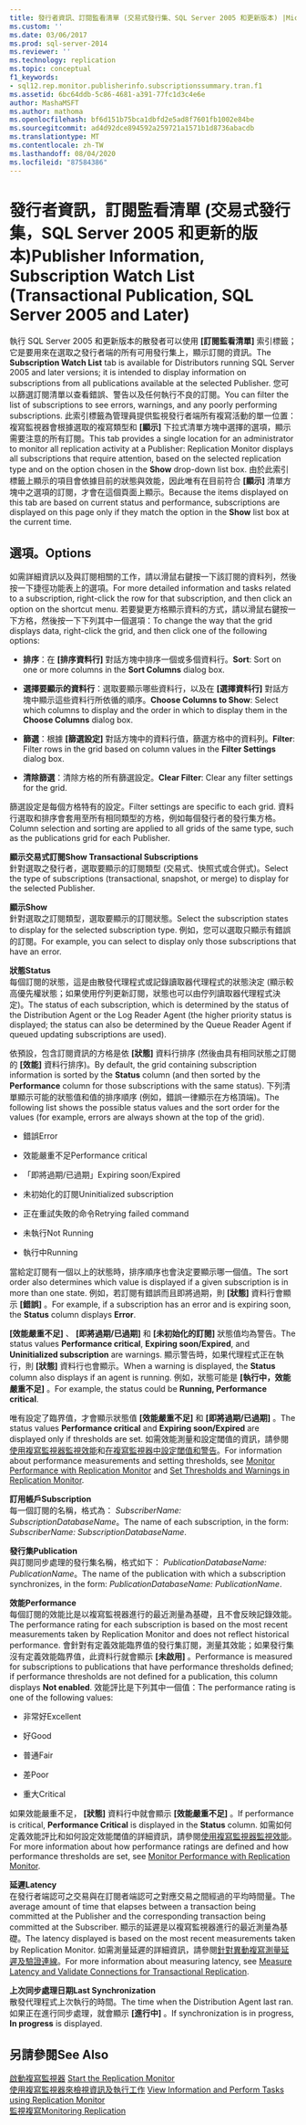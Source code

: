 ```yaml
---
title: 發行者資訊、訂閱監看清單 (交易式發行集、SQL Server 2005 和更新版本) |Microsoft Docs
ms.custom: ''
ms.date: 03/06/2017
ms.prod: sql-server-2014
ms.reviewer: ''
ms.technology: replication
ms.topic: conceptual
f1_keywords:
- sql12.rep.monitor.publisherinfo.subscriptionssummary.tran.f1
ms.assetid: 6bc64ddb-5c86-4681-a391-77fc1d3c4e6e
author: MashaMSFT
ms.author: mathoma
ms.openlocfilehash: bf6d151b75bca1dbfd2e5ad8f7601fb1002e84be
ms.sourcegitcommit: ad4d92dce894592a259721a1571b1d8736abacdb
ms.translationtype: MT
ms.contentlocale: zh-TW
ms.lasthandoff: 08/04/2020
ms.locfileid: "87584386"
---
```

# <a name="publisher-information-subscription-watch-list-transactional-publication-sql-server-2005-and-later"></a><span data-ttu-id="40ce8-102">發行者資訊，訂閱監看清單 (交易式發行集，SQL Server 2005 和更新的版本)</span><span class="sxs-lookup"><span data-stu-id="40ce8-102">Publisher Information, Subscription Watch List (Transactional Publication, SQL Server 2005 and Later)</span></span>
  <span data-ttu-id="40ce8-103">執行 SQL Server 2005 和更新版本的散發者可以使用 **[訂閱監看清單]** 索引標籤；它是要用來在選取之發行者端的所有可用發行集上，顯示訂閱的資訊。</span><span class="sxs-lookup"><span data-stu-id="40ce8-103">The **Subscription Watch List** tab is available for Distributors running SQL Server 2005 and later versions; it is intended to display information on subscriptions from all publications available at the selected Publisher.</span></span> <span data-ttu-id="40ce8-104">您可以篩選訂閱清單以查看錯誤、警告以及任何執行不良的訂閱。</span><span class="sxs-lookup"><span data-stu-id="40ce8-104">You can filter the list of subscriptions to see errors, warnings, and any poorly performing subscriptions.</span></span> <span data-ttu-id="40ce8-105">此索引標籤為管理員提供監視發行者端所有複寫活動的單一位置：複寫監視器會根據選取的複寫類型和 **[顯示]** 下拉式清單方塊中選擇的選項，顯示需要注意的所有訂閱。</span><span class="sxs-lookup"><span data-stu-id="40ce8-105">This tab provides a single location for an administrator to monitor all replication activity at a Publisher: Replication Monitor displays all subscriptions that require attention, based on the selected replication type and on the option chosen in the **Show** drop-down list box.</span></span> <span data-ttu-id="40ce8-106">由於此索引標籤上顯示的項目會依據目前的狀態與效能，因此唯有在目前符合 **[顯示]** 清單方塊中之選項的訂閱，才會在這個頁面上顯示。</span><span class="sxs-lookup"><span data-stu-id="40ce8-106">Because the items displayed on this tab are based on current status and performance, subscriptions are displayed on this page only if they match the option in the **Show** list box at the current time.</span></span>  
  
## <a name="options"></a><span data-ttu-id="40ce8-107">選項。</span><span class="sxs-lookup"><span data-stu-id="40ce8-107">Options</span></span>  
 <span data-ttu-id="40ce8-108">如需詳細資訊以及與訂閱相關的工作，請以滑鼠右鍵按一下該訂閱的資料列，然後按一下捷徑功能表上的選項。</span><span class="sxs-lookup"><span data-stu-id="40ce8-108">For more detailed information and tasks related to a subscription, right-click the row for that subscription, and then click an option on the shortcut menu.</span></span> <span data-ttu-id="40ce8-109">若要變更方格顯示資料的方式，請以滑鼠右鍵按一下方格，然後按一下下列其中一個選項：</span><span class="sxs-lookup"><span data-stu-id="40ce8-109">To change the way that the grid displays data, right-click the grid, and then click one of the following options:</span></span>  
  
-   <span data-ttu-id="40ce8-110">**排序**：在 **[排序資料行]** 對話方塊中排序一個或多個資料行。</span><span class="sxs-lookup"><span data-stu-id="40ce8-110">**Sort**: Sort on one or more columns in the **Sort Columns** dialog box.</span></span>  
  
-   <span data-ttu-id="40ce8-111">**選擇要顯示的資料行**：選取要顯示哪些資料行，以及在 **[選擇資料行]** 對話方塊中顯示這些資料行所依循的順序。</span><span class="sxs-lookup"><span data-stu-id="40ce8-111">**Choose Columns to Show**: Select which columns to display and the order in which to display them in the **Choose Columns** dialog box.</span></span>  
  
-   <span data-ttu-id="40ce8-112">**篩選**：根據 **[篩選設定]** 對話方塊中的資料行值，篩選方格中的資料列。</span><span class="sxs-lookup"><span data-stu-id="40ce8-112">**Filter**: Filter rows in the grid based on column values in the **Filter Settings** dialog box.</span></span>  
  
-   <span data-ttu-id="40ce8-113">**清除篩選**：清除方格的所有篩選設定。</span><span class="sxs-lookup"><span data-stu-id="40ce8-113">**Clear Filter**: Clear any filter settings for the grid.</span></span>  
  
 <span data-ttu-id="40ce8-114">篩選設定是每個方格特有的設定。</span><span class="sxs-lookup"><span data-stu-id="40ce8-114">Filter settings are specific to each grid.</span></span> <span data-ttu-id="40ce8-115">資料行選取和排序會套用至所有相同類型的方格，例如每個發行者的發行集方格。</span><span class="sxs-lookup"><span data-stu-id="40ce8-115">Column selection and sorting are applied to all grids of the same type, such as the publications grid for each Publisher.</span></span>  
  
 <span data-ttu-id="40ce8-116">**顯示交易式訂閱**</span><span class="sxs-lookup"><span data-stu-id="40ce8-116">**Show Transactional Subscriptions**</span></span>  
 <span data-ttu-id="40ce8-117">針對選取之發行者，選取要顯示的訂閱類型 (交易式、快照式或合併式)。</span><span class="sxs-lookup"><span data-stu-id="40ce8-117">Select the type of subscriptions (transactional, snapshot, or merge) to display for the selected Publisher.</span></span>  
  
 <span data-ttu-id="40ce8-118">**顯示**</span><span class="sxs-lookup"><span data-stu-id="40ce8-118">**Show**</span></span>  
 <span data-ttu-id="40ce8-119">針對選取之訂閱類型，選取要顯示的訂閱狀態。</span><span class="sxs-lookup"><span data-stu-id="40ce8-119">Select the subscription states to display for the selected subscription type.</span></span> <span data-ttu-id="40ce8-120">例如，您可以選取只顯示有錯誤的訂閱。</span><span class="sxs-lookup"><span data-stu-id="40ce8-120">For example, you can select to display only those subscriptions that have an error.</span></span>  
  
 <span data-ttu-id="40ce8-121">**狀態**</span><span class="sxs-lookup"><span data-stu-id="40ce8-121">**Status**</span></span>  
 <span data-ttu-id="40ce8-122">每個訂閱的狀態，這是由散發代理程式或記錄讀取器代理程式的狀態決定 (顯示較高優先權狀態；如果使用佇列更新訂閱，狀態也可以由佇列讀取器代理程式決定)。</span><span class="sxs-lookup"><span data-stu-id="40ce8-122">The status of each subscription, which is determined by the status of the Distribution Agent or the Log Reader Agent (the higher priority status is displayed; the status can also be determined by the Queue Reader Agent if queued updating subscriptions are used).</span></span>  
  
 <span data-ttu-id="40ce8-123">依預設，包含訂閱資訊的方格是依 **[狀態]** 資料行排序 (然後由具有相同狀態之訂閱的 **[效能]** 資料行排序)。</span><span class="sxs-lookup"><span data-stu-id="40ce8-123">By default, the grid containing subscription information is sorted by the **Status** column (and then sorted by the **Performance** column for those subscriptions with the same status).</span></span> <span data-ttu-id="40ce8-124">下列清單顯示可能的狀態值和值的排序順序 (例如，錯誤一律顯示在方格頂端)。</span><span class="sxs-lookup"><span data-stu-id="40ce8-124">The following list shows the possible status values and the sort order for the values (for example, errors are always shown at the top of the grid).</span></span>  
  
-   <span data-ttu-id="40ce8-125">錯誤</span><span class="sxs-lookup"><span data-stu-id="40ce8-125">Error</span></span>  
  
-   <span data-ttu-id="40ce8-126">效能嚴重不足</span><span class="sxs-lookup"><span data-stu-id="40ce8-126">Performance critical</span></span>  
  
-   <span data-ttu-id="40ce8-127">「即將過期/已過期」</span><span class="sxs-lookup"><span data-stu-id="40ce8-127">Expiring soon/Expired</span></span>  
  
-   <span data-ttu-id="40ce8-128">未初始化的訂閱</span><span class="sxs-lookup"><span data-stu-id="40ce8-128">Uninitialized subscription</span></span>  
  
-   <span data-ttu-id="40ce8-129">正在重試失敗的命令</span><span class="sxs-lookup"><span data-stu-id="40ce8-129">Retrying failed command</span></span>  
  
-   <span data-ttu-id="40ce8-130">未執行</span><span class="sxs-lookup"><span data-stu-id="40ce8-130">Not Running</span></span>  
  
-   <span data-ttu-id="40ce8-131">執行中</span><span class="sxs-lookup"><span data-stu-id="40ce8-131">Running</span></span>  
  
 <span data-ttu-id="40ce8-132">當給定訂閱有一個以上的狀態時，排序順序也會決定要顯示哪一個值。</span><span class="sxs-lookup"><span data-stu-id="40ce8-132">The sort order also determines which value is displayed if a given subscription is in more than one state.</span></span> <span data-ttu-id="40ce8-133">例如，若訂閱有錯誤而且即將過期，則 **[狀態]** 資料行會顯示 **[錯誤]** 。</span><span class="sxs-lookup"><span data-stu-id="40ce8-133">For example, if a subscription has an error and is expiring soon, the **Status** column displays **Error**.</span></span>  
  
 <span data-ttu-id="40ce8-134">**[效能嚴重不足]** 、 **[即將過期/已過期]** 和 **[未初始化的訂閱]** 狀態值均為警告。</span><span class="sxs-lookup"><span data-stu-id="40ce8-134">The status values **Performance critical**, **Expiring soon/Expired**, and **Uninitialized subscription** are warnings.</span></span> <span data-ttu-id="40ce8-135">顯示警告時，如果代理程式正在執行，則 **[狀態]** 資料行也會顯示。</span><span class="sxs-lookup"><span data-stu-id="40ce8-135">When a warning is displayed, the **Status** column also displays if an agent is running.</span></span> <span data-ttu-id="40ce8-136">例如，狀態可能是 **[執行中，效能嚴重不足]** 。</span><span class="sxs-lookup"><span data-stu-id="40ce8-136">For example, the status could be **Running, Performance critical**.</span></span>  
  
 <span data-ttu-id="40ce8-137">唯有設定了臨界值，才會顯示狀態值 **[效能嚴重不足]** 和 **[即將過期/已過期]** 。</span><span class="sxs-lookup"><span data-stu-id="40ce8-137">The status values **Performance critical** and **Expiring soon/Expired** are displayed only if thresholds are set.</span></span> <span data-ttu-id="40ce8-138">如需效能測量和設定閾值的資訊，請參閱[使用複寫監視器監視效能](monitor/monitor-performance-with-replication-monitor.md)和[在複寫監視器中設定閾值和警告](monitor/set-thresholds-and-warnings-in-replication-monitor.md)。</span><span class="sxs-lookup"><span data-stu-id="40ce8-138">For information about performance measurements and setting thresholds, see [Monitor Performance with Replication Monitor](monitor/monitor-performance-with-replication-monitor.md) and [Set Thresholds and Warnings in Replication Monitor](monitor/set-thresholds-and-warnings-in-replication-monitor.md).</span></span>  
  
 <span data-ttu-id="40ce8-139">**訂用帳戶**</span><span class="sxs-lookup"><span data-stu-id="40ce8-139">**Subscription**</span></span>  
 <span data-ttu-id="40ce8-140">每一個訂閱的名稱，格式為： *SubscriberName: SubscriptionDatabaseName*。</span><span class="sxs-lookup"><span data-stu-id="40ce8-140">The name of each subscription, in the form: *SubscriberName: SubscriptionDatabaseName*.</span></span>  
  
 <span data-ttu-id="40ce8-141">**發行集**</span><span class="sxs-lookup"><span data-stu-id="40ce8-141">**Publication**</span></span>  
 <span data-ttu-id="40ce8-142">與訂閱同步處理的發行集名稱，格式如下： *PublicationDatabaseName: PublicationName*。</span><span class="sxs-lookup"><span data-stu-id="40ce8-142">The name of the publication with which a subscription synchronizes, in the form: *PublicationDatabaseName: PublicationName*.</span></span>  
  
 <span data-ttu-id="40ce8-143">**效能**</span><span class="sxs-lookup"><span data-stu-id="40ce8-143">**Performance**</span></span>  
 <span data-ttu-id="40ce8-144">每個訂閱的效能比是以複寫監視器進行的最近測量為基礎，且不會反映記錄效能。</span><span class="sxs-lookup"><span data-stu-id="40ce8-144">The performance rating for each subscription is based on the most recent measurements taken by Replication Monitor and does not reflect historical performance.</span></span> <span data-ttu-id="40ce8-145">會針對有定義效能臨界值的發行集訂閱，測量其效能；如果發行集沒有定義效能臨界值，此資料行就會顯示 **[未啟用]** 。</span><span class="sxs-lookup"><span data-stu-id="40ce8-145">Performance is measured for subscriptions to publications that have performance thresholds defined; if performance thresholds are not defined for a publication, this column displays **Not enabled**.</span></span> <span data-ttu-id="40ce8-146">效能評比是下列其中一個值：</span><span class="sxs-lookup"><span data-stu-id="40ce8-146">The performance rating is one of the following values:</span></span>  
  
-   <span data-ttu-id="40ce8-147">非常好</span><span class="sxs-lookup"><span data-stu-id="40ce8-147">Excellent</span></span>  
  
-   <span data-ttu-id="40ce8-148">好</span><span class="sxs-lookup"><span data-stu-id="40ce8-148">Good</span></span>  
  
-   <span data-ttu-id="40ce8-149">普通</span><span class="sxs-lookup"><span data-stu-id="40ce8-149">Fair</span></span>  
  
-   <span data-ttu-id="40ce8-150">差</span><span class="sxs-lookup"><span data-stu-id="40ce8-150">Poor</span></span>  
  
-   <span data-ttu-id="40ce8-151">重大</span><span class="sxs-lookup"><span data-stu-id="40ce8-151">Critical</span></span>  
  
 <span data-ttu-id="40ce8-152">如果效能嚴重不足， **[狀態]** 資料行中就會顯示 **[效能嚴重不足]** 。</span><span class="sxs-lookup"><span data-stu-id="40ce8-152">If performance is critical, **Performance Critical** is displayed in the **Status** column.</span></span> <span data-ttu-id="40ce8-153">如需如何定義效能評比和如何設定效能閾值的詳細資訊，請參閱[使用複寫監視器監視效能](monitor/monitor-performance-with-replication-monitor.md)。</span><span class="sxs-lookup"><span data-stu-id="40ce8-153">For more information about how performance ratings are defined and how performance thresholds are set, see [Monitor Performance with Replication Monitor](monitor/monitor-performance-with-replication-monitor.md).</span></span>  
  
 <span data-ttu-id="40ce8-154">**延遲**</span><span class="sxs-lookup"><span data-stu-id="40ce8-154">**Latency**</span></span>  
 <span data-ttu-id="40ce8-155">在發行者端認可之交易與在訂閱者端認可之對應交易之間經過的平均時間量。</span><span class="sxs-lookup"><span data-stu-id="40ce8-155">The average amount of time that elapses between a transaction being committed at the Publisher and the corresponding transaction being committed at the Subscriber.</span></span> <span data-ttu-id="40ce8-156">顯示的延遲是以複寫監視器進行的最近測量為基礎。</span><span class="sxs-lookup"><span data-stu-id="40ce8-156">The latency displayed is based on the most recent measurements taken by Replication Monitor.</span></span> <span data-ttu-id="40ce8-157">如需測量延遲的詳細資訊，請參閱[針對異動複寫測量延遲及驗證連線](monitor/measure-latency-and-validate-connections-for-transactional-replication.md)。</span><span class="sxs-lookup"><span data-stu-id="40ce8-157">For more information about measuring latency, see [Measure Latency and Validate Connections for Transactional Replication](monitor/measure-latency-and-validate-connections-for-transactional-replication.md).</span></span>  
  
 <span data-ttu-id="40ce8-158">**上次同步處理日期**</span><span class="sxs-lookup"><span data-stu-id="40ce8-158">**Last Synchronization**</span></span>  
 <span data-ttu-id="40ce8-159">散發代理程式上次執行的時間。</span><span class="sxs-lookup"><span data-stu-id="40ce8-159">The time when the Distribution Agent last ran.</span></span> <span data-ttu-id="40ce8-160">如果正在進行同步處理，就會顯示 **[進行中]** 。</span><span class="sxs-lookup"><span data-stu-id="40ce8-160">If synchronization is in progress, **In progress** is displayed.</span></span>  
  
## <a name="see-also"></a><span data-ttu-id="40ce8-161">另請參閱</span><span class="sxs-lookup"><span data-stu-id="40ce8-161">See Also</span></span>  
 <span data-ttu-id="40ce8-162">[啟動複寫監視器](monitor/start-the-replication-monitor.md) </span><span class="sxs-lookup"><span data-stu-id="40ce8-162">[Start the Replication Monitor](monitor/start-the-replication-monitor.md) </span></span>  
 <span data-ttu-id="40ce8-163">[使用複寫監視器來檢視資訊及執行工作](monitor/view-information-and-perform-tasks-replication-monitor.md) </span><span class="sxs-lookup"><span data-stu-id="40ce8-163">[View Information and Perform Tasks using Replication Monitor](monitor/view-information-and-perform-tasks-replication-monitor.md) </span></span>  
 [<span data-ttu-id="40ce8-164">監視複寫</span><span class="sxs-lookup"><span data-stu-id="40ce8-164">Monitoring Replication</span></span>](monitoring-replication.md)  
  
  
